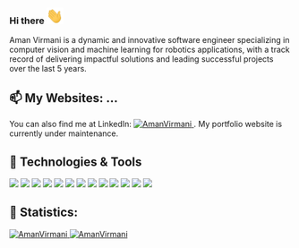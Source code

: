 ### Hi there <img src="https://raw.githubusercontent.com/AmanVirmani/AmanVirmani/master/assets/wave.gif" width="30px">
<!--![Jokes Card](https://readme-jokes.vercel.app/api?theme=vue-dark) -->


Aman Virmani is a dynamic and innovative software engineer specializing in computer vision and machine learning for robotics applications, with a track record of delivering impactful solutions and leading successful projects over the last 5 years.

## 📫 My Websites: ...
<!---
Apart from coding, I also maintain a portfolio website at 
<a href="https://avirmani.com">
  <img alt="AmanVirmani" src="https://img.shields.io/badge/-avirmani-informational?style=social&logo=google-chrome&logoColor=2bbc8a&color=2bbc8a" />
</a> . --->
You can also find me at LinkedIn:
<a href="https://linkedin.com/in/amanvirmani26">
  <img alt="AmanVirmani" src="https://img.shields.io/badge/-amanvirmani26-informational?style=social&logo=linkedin&logoColor=blue&color=2bbc8a" />
</a>. 
My portfolio website is currently under maintenance.

## 🔧 Technologies & Tools
![](https://img.shields.io/badge/OS-Linux-informational?style=flat&logo=linux&logoColor=white&color=2bbc8a)
![](https://img.shields.io/badge/Editor-Pycharm-informational?style=flat&logo=pycharm&logoColor=white&color=2bbc8a)
![](https://img.shields.io/badge/Code-Python-informational?style=flat&logo=python&logoColor=white&color=2bbc8a)
![](https://img.shields.io/badge/Code-C++-informational?style=flat&logo=codesandbox&logoColor=white&color=2bbc8a)
![](https://img.shields.io/badge/Code-C-informational?style=flat&logo=c&logoColor=white&color=2bbc8a)
![](https://img.shields.io/badge/Code-Matlab-informational?style=flat&logo=matlab&logoColor=white&color=2bbc8a)
![](https://img.shields.io/badge/Shell-Bash-informational?style=flat&logo=gnu-bash&logoColor=white&color=2bbc8a)
![](https://img.shields.io/badge/Tool-ROS-informational?style=flat&logo=ros&logoColor=white&color=2bbc8a)
![](https://img.shields.io/badge/Tool-Gazebo-informational?style=flat&logo=ros&logoColor=white&color=2bbc8a)
![](https://img.shields.io/badge/Tool-OpenCV-informational?style=flat&logo=opencv&logoColor=white&color=2bbc8a)
![](https://img.shields.io/badge/Tool-Tensorflow-informational?style=flat&logo=tensorflow&logoColor=white&color=2bbc8a)
![](https://img.shields.io/badge/Tool-PyTorch-informational?style=flat&logo=pytorch&logoColor=white&color=2bbc8a)
![](https://img.shields.io/badge/Tool-Keras-informational?style=flat&logo=keras&logoColor=white&color=2bbc8a)

## 📝 Statistics:
<a href="https://avirmani.com">
  <img alt="AmanVirmani" src="https://github-readme-stats.vercel.app/api?username=AmanVirmani&hide=issues&count_private=True&include_all_commits=True&show_icons=true&theme=vue-dark" />
</a> 
<a href="https://avirmani.com">
  <img alt="AmanVirmani" src="https://github-readme-stats.vercel.app/api/top-langs/?username=AmanVirmani&layout=compact&hide=jupyter%20notebook,matlab&theme=vue-dark" />
</a> 


<!-- Resources -->
<!-- Icons: https://simpleicons.org/ -->
<!-- GitHub Stats: https://github.com/anuraghazra/github-readme-stats -->
<!-- Emojis: https://emojipedia.org/emoji/ -->
<!-- HTML Emojis: https://www.fileformat.info/index.htm -->

<!--
**AmanVirmani/AmanVirmani** is a ✨ _special_ ✨ repository because its `README.md` (this file) appears on your GitHub profile.

Here are some ideas to get you started:

- 🔭 I’m currently working on ...
- 🌱 I’m currently learning ...
- 👯 I’m looking to collaborate on ...
- 🤔 I’m looking for help with ...
- 💬 Ask me about ...
- 📫 How to reach me: ...
- 😄 Pronouns: ...
- ⚡ Fun fact: ...
-->

